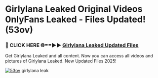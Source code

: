 # Girlylana Leaked Original Videos 0nlyFans Leaked - Files Updated! (53ov)

<h3>🔴 CLICK HERE 🌐==►► <a href="https://tinyurl.com/2wckxsce" rel="nofollow">Girlylana Leaked Updated Files</a></h3>

Get Girlylana Leaked and all content. Now you can access all videos and pictures of Girlylana Leaked. New Updated Files 2025!

[![53ov](https://i.imgur.com/AFduVYN.gif)](https://tinyurl.com/2wckxsce)
girlylana leak